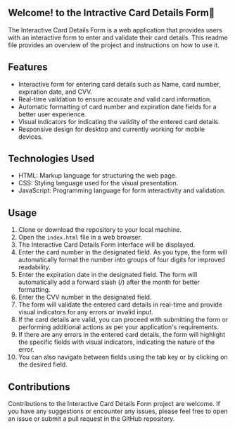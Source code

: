 ## Welcome! to the Intractive Card Details Form👋

The Interactive Card Details Form is a web application that provides users with an interactive form to enter and validate their card details. This readme file provides an overview of the project and instructions on how to use it.

## Features
- Interactive form for entering card details such as Name, card number, expiration date, and CVV.
- Real-time validation to ensure accurate and valid card information.
- Automatic formatting of card number and expiration date fields for a better user experience.
- Visual indicators for indicating the validity of the entered card details.
- Responsive design for desktop and currently working for mobile devices.

## Technologies Used
- HTML: Markup language for structuring the web page.
- CSS: Styling language used for the visual presentation.
- JavaScript: Programming language for form interactivity and validation.

## Usage
1. Clone or download the repository to your local machine.
2. Open the `index.html` file in a web browser.
3. The Interactive Card Details Form interface will be displayed.
4. Enter the card number in the designated field. As you type, the form will automatically format the number into groups of four digits for improved readability.
5. Enter the expiration date in the designated field. The form will automatically add a forward slash (/) after the month for better formatting.
6. Enter the CVV number in the designated field.
7. The form will validate the entered card details in real-time and provide visual indicators for any errors or invalid input.
8. If the card details are valid, you can proceed with submitting the form or performing additional actions as per your application's requirements.
9. If there are any errors in the entered card details, the form will highlight the specific fields with visual indicators, indicating the nature of the error.
10. You can also navigate between fields using the tab key or by clicking on the desired field.

## Contributions
Contributions to the Interactive Card Details Form project are welcome. If you have any suggestions or encounter any issues, please feel free to open an issue or submit a pull request in the GitHub repository.
